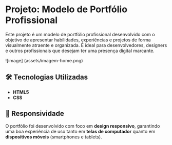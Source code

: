 # Projeto: Modelo de Portfólio Profissional

Este projeto é um modelo de portfólio profissional desenvolvido com o objetivo de apresentar habilidades, experiências e projetos de forma visualmente atraente e organizada. É ideal para desenvolvedores, designers e outros profissionais que desejam ter uma presença digital marcante.

![image] (assets/imagem-home.png)

## 🛠️ Tecnologias Utilizadas

- **HTML5**
- **CSS**

## 📱 Responsividade

O portfólio foi desenvolvido com foco em **design responsivo**, garantindo uma boa experiência de uso tanto em **telas de computador** quanto em **dispositivos móveis** (smartphones e tablets).
